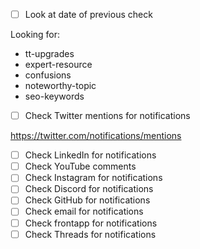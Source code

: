 - [ ] Look at date of previous check

Looking for:

- tt-upgrades
- expert-resource
- confusions
- noteworthy-topic
- seo-keywords

- [ ] Check Twitter mentions for notifications

https://twitter.com/notifications/mentions

- [ ] Check LinkedIn for notifications
- [ ] Check YouTube comments
- [ ] Check Instagram for notifications
- [ ] Check Discord for notifications
- [ ] Check GitHub for notifications
- [ ] Check email for notifications
- [ ] Check frontapp for notifications
- [ ] Check Threads for notifications

